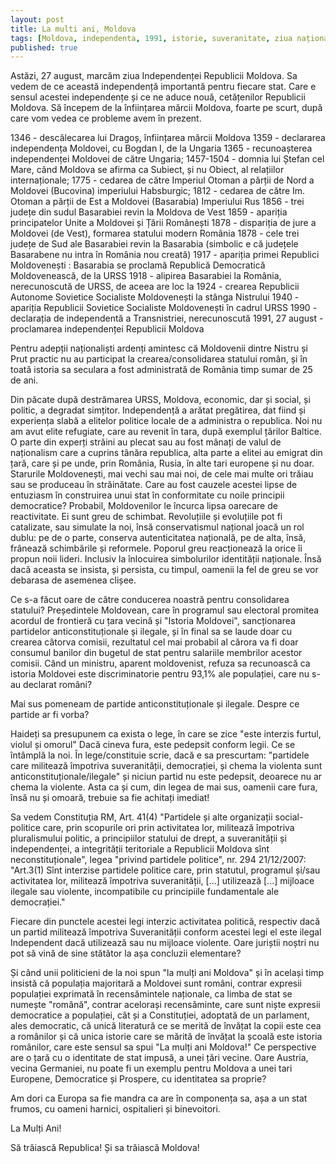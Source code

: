 ```yaml
---
layout: post
title: La multi ani, Moldova 
tags: [Moldova, independenta, 1991, istorie, suveranitate, ziua națională]
published: true
---
```

 
Astăzi, 27 august, marcăm ziua Independenței Republicii Moldova. Sa vedem de ce această independență importantă pentru fiecare stat. Care e sensul acestei independențe și ce ne aduce nouă, cetățenilor Republicii Moldova.
Să începem de la înființarea mărcii Moldova, foarte pe scurt, după care vom vedea ce probleme avem în prezent.

1346 - descălecarea lui Dragoș, înființarea mărcii Moldova
1359 - declararea independența Moldovei, cu Bogdan I, de la Ungaria
1365 - recunoașterea independenței Moldovei de către Ungaria;
1457-1504 - domnia lui Ștefan cel Mare, când Moldova se afirma ca Subiect, și nu Obiect, al relațiilor internaționale;
1775 - cedarea de către Imperiul Otoman a părții de Nord a Moldovei (Bucovina) imperiului Habsburgic;
1812 - cedarea de către Im. Otoman a părții de Est a Moldovei (Basarabia) Imperiului Rus
1856 - trei județe din sudul Basarabiei revin la Moldova de Vest
1859 - apariția principatelor Unite a Moldovei și Țării Românești
1878 - dispariția de jure a Moldovei (de Vest), formarea statului modern România
1878 - cele trei județe de Sud ale Basarabiei revin la Basarabia (simbolic e că județele Basarabene nu intra în România nou creată)
1917 - apariția primei Republici Moldovenești : Basarabia se proclamă Republică Democratică Moldovenească, de la URSS
1918 - alipirea Basarabiei la România, nerecunoscută de URSS, de aceea are loc la
1924 - crearea Republicii Autonome Sovietice Socialiste Moldovenești la stânga Nistrului
1940 - apariția Republicii Sovietice Socialiste Moldovenești în cadrul URSS
1990 - declarația de independentă a Transnistriei, nerecunoscută
1991, 27 august - proclamarea independenței Republicii Moldova

Pentru adepții naționaliști ardenți amintesc că Moldovenii dintre Nistru și Prut practic nu au participat la crearea/consolidarea statului român, și în toată istoria sa seculara a fost administrată de România timp sumar de 25 de ani. 

Din păcate după destrămarea URSS, Moldova, economic, dar și social, și politic, a degradat simțitor. Independență a arătat pregătirea, dat fiind și experiența slabă a elitelor politice locale de a administra o republica. Noi nu am avut elite refugiate, care au revenit în tara, după exemplul țărilor Baltice. O parte din experți străini au plecat sau au fost mânați de valul de naționalism care a cuprins tânăra republica, alta parte a elitei au emigrat din țară, care și pe unde, prin România, Rusia, în alte tari europene și nu doar. Starurile Moldovenești, mai vechi sau mai noi, de cele mai multe ori trăiau sau se produceau în străinătate. Care au fost cauzele acestei lipse de entuziasm în construirea unui stat în conformitate cu noile principii democratice? Probabil, Moldovenilor le încurca lipsa oarecare de reactivitate. Ei sunt greu de schimbat. Revoluțiile și evoluțiile pot fi catalizate, sau simulate la noi, însă conservatismul național joacă un rol dublu: pe de o parte, conserva autenticitatea națională, pe de alta, însă, frânează schimbările și reformele. Poporul greu reacționează la orice îi propun noii lideri. Inclusiv la înlocuirea simbolurilor identității naționale. Însă dacă aceasta se insista, și persista, cu timpul, oamenii la fel de greu se vor debarasa de asemenea clișee. 

Ce s-a făcut oare de către conducerea noastră pentru consolidarea statului? 
Președintele Moldovean, care în programul sau electoral promitea acordul de frontieră cu țara vecină și "Istoria Moldovei", sancționarea partidelor anticonstituționale și ilegale, și în final sa se laude doar cu crearea câtorva comisii, rezultatul cel mai probabil al cărora va fi doar consumul banilor din bugetul de stat pentru salariile membrilor acestor comisii. Când un ministru, aparent moldovenist, refuza sa recunoască ca istoria Moldovei este discriminatorie pentru 93,1% ale populației, care nu s-au declarat români?

Mai sus pomeneam de partide anticonstituționale și ilegale. Despre ce partide ar fi vorba?

Haideți sa presupunem ca exista o lege, în care se zice "este interzis furtul, violul și omorul"
Dacă cineva fura, este pedepsit conform legii. Ce se întâmplă la noi. 
În lege/constituie scrie, dacă e sa prescurtam: "partidele care militează împotriva suveranității, democrației, și chema la violenta sunt anticonstituționale/ilegale" și niciun partid nu este pedepsit, deoarece nu ar chema la violente. Asta ca și cum, din legea de mai sus, oamenii care fura, însă nu și omoară, trebuie sa fie achitați imediat!

Sa vedem Constituția RM, Art. 41(4) "Partidele și alte organizații social-politice care, prin scopurile ori prin activitatea lor, militează împotriva pluralismului politic, a principiilor statului de drept, a suveranității și independenței, a integrității teritoriale a Republicii Moldova sînt neconstituționale", legea "privind partidele politice", nr. 294 21/12/2007: "Art.3(1) Sînt interzise partidele politice care, prin statutul, programul și/sau activitatea lor, militează împotriva suveranității, [...] utilizează [...] mijloace ilegale sau violente, incompatibile cu principiile fundamentale ale democrației."

Fiecare din punctele acestei legi interzic activitatea politică, respectiv dacă un partid militează împotriva Suveranității conform acestei legi el este ilegal Independent dacă utilizează sau nu mijloace violente. 
Oare juriștii noștri nu pot să vină de sine stătător la așa concluzii elementare?

Și când unii politicieni de la noi spun "la mulți ani Moldova" și în același timp insistă că populația majoritară a Moldovei sunt români, contrar expresii populației exprimată în recensămintele naționale, ca limba de stat se numește "română", contrar acelorași recensăminte, care sunt niște expresii democratice a populației, cât și a Constituției, adoptată de un parlament, ales democratic, că unică literatură ce se merită de învățat la copii este cea a românilor și că unica istorie care se mărită de învățat la școală este istoria românilor, care este sensul sa spui "La mulți ani Moldova!" Ce perspective are o țară cu o identitate de stat impusă, a unei țări vecine. Oare Austria, vecina Germaniei, nu poate fi un exemplu pentru Moldova a unei tari Europene, Democratice și Prospere, cu identitatea sa proprie?

Am dori ca Europa sa fie mandra ca are în componența sa, așa a un stat frumos, cu oameni harnici, ospitalieri și binevoitori.

La Mulți Ani!

Să trăiască Republica!
Și sa trăiască Moldova!
